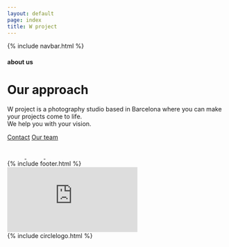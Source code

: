 ```yaml
---
layout: default
page: index
title: W project
---
```


{% include navbar.html %}

<div class="about-section">
<div class="about-text-container">
    <h4 class="about-tag">about us</h4>
    <div class="about-text-content-container">
        <h1 class="about-title">Our approach</h1>
        <p class="about-parag">W project is a photography studio based in Barcelona where you can make your projects come to life.
    <br>We help you with your vision.</p>
        <div class="about-buttons-container">
            <a class="about-button contact-btn" href="/contact">Contact</a>
            <a class="about-button team-btn" href="/team">Our team</a>
        </div>
        <div class="about-sns">
            <a class="about-sns-svg" href="">
                <svg width="40" height="40" viewBox="0 0 40 40" fill="none" xmlns="http://www.w3.org/2000/svg"><path d="M34 2H6C3.8 2 2 3.8 2 6V34C2 36.202 3.8 38 6 38H34C36.2 38 38 36.202 38 34V6C38 3.8 36.2 2 34 2ZM19.968 31.046C22.9057 31.0455 25.7229 29.8781 27.8 27.8006C29.8771 25.7232 31.044 22.9057 31.044 19.968C31.044 19.292 30.958 18.64 30.838 18H34V32.432C34 32.6137 33.9641 32.7937 33.8944 32.9615C33.8247 33.1293 33.7225 33.2817 33.5937 33.4099C33.4649 33.5382 33.3121 33.6397 33.1439 33.7087C32.9758 33.7777 32.7957 33.8128 32.614 33.812H7.386C7.20427 33.8128 7.02418 33.7777 6.85605 33.7087C6.68793 33.6397 6.53509 33.5382 6.40631 33.4099C6.27753 33.2817 6.17534 33.1293 6.10562 32.9615C6.03589 32.7937 6 32.6137 6 32.432V18H9.098C8.976 18.64 8.89 19.292 8.89 19.968C8.89053 22.9059 10.0578 25.7233 12.1353 27.8007C14.2127 29.8782 17.0301 31.0455 19.968 31.046ZM13.046 19.968C13.046 19.059 13.225 18.1589 13.5729 17.3191C13.9208 16.4792 14.4306 15.7162 15.0734 15.0734C15.7162 14.4306 16.4792 13.9208 17.3191 13.5729C18.1589 13.225 19.059 13.046 19.968 13.046C20.877 13.046 21.7771 13.225 22.6169 13.5729C23.4567 13.9208 24.2198 14.4306 24.8626 15.0734C25.5054 15.7162 26.0152 16.4792 26.3631 17.3191C26.711 18.1589 26.89 19.059 26.89 19.968C26.89 21.8038 26.1607 23.5645 24.8626 24.8626C23.5645 26.1607 21.8038 26.89 19.968 26.89C18.1322 26.89 16.3715 26.1607 15.0734 24.8626C13.7753 23.5645 13.046 21.8038 13.046 19.968ZM32.614 12H29.384C29.0173 11.9989 28.6659 11.8528 28.4065 11.5935C28.1472 11.3341 28.0011 10.9827 28 10.616V7.382C28 6.618 28.62 6 29.382 6H32.612C33.38 6 34 6.618 34 7.382V10.614C34 11.376 33.38 12 32.614 12Z"/></svg>
            </a>
            <a class="about-sns-svg" href="">
                <svg width="40" height="40" viewBox="0 0 40 40" fill="none" xmlns="http://www.w3.org/2000/svg"><path d="M34 2H6C3.8 2 2 3.8 2 6V34C2 36.202 3.8 38 6 38H20V24H16V19.05H20V14.95C20 10.622 22.424 7.582 27.532 7.582L31.138 7.586V12.796H28.744C26.756 12.796 26 14.288 26 15.672V19.052H31.136L30 24H26V38H34C36.2 38 38 36.202 38 34V6C38 3.8 36.2 2 34 2Z"/></svg>
            </a>
            <a class="about-sns-svg" href="">
                <svg width="36" height="41" viewBox="0 0 36 41" fill="none" xmlns="http://www.w3.org/2000/svg"><path d="M32.1429 2.5625H3.85714C1.72768 2.5625 0 4.28418 0 6.40625V34.5938C0 36.7158 1.72768 38.4375 3.85714 38.4375H32.1429C34.2723 38.4375 36 36.7158 36 34.5938V6.40625C36 4.28418 34.2723 2.5625 32.1429 2.5625ZM28.2134 15.2789C28.2295 15.5031 28.2295 15.7354 28.2295 15.9596C28.2295 22.9023 22.9259 30.9021 13.2348 30.9021C10.2455 30.9021 7.47321 30.0373 5.14286 28.5479C5.56875 28.5959 5.97857 28.6119 6.4125 28.6119C8.87946 28.6119 11.1455 27.7791 12.9536 26.3697C10.6393 26.3217 8.69464 24.8082 8.02768 22.7262C8.83929 22.8463 9.57054 22.8463 10.4062 22.6301C7.99554 22.1416 6.1875 20.0275 6.1875 17.473V17.409C6.88661 17.8014 7.70625 18.0416 8.56607 18.0736C7.8432 17.5945 7.25061 16.9444 6.84118 16.1815C6.43175 15.4186 6.21822 14.5665 6.21964 13.7014C6.21964 12.7244 6.47679 11.8275 6.93482 11.0508C9.53036 14.2379 13.4277 16.3199 17.7991 16.5441C17.0518 12.9807 19.7277 10.0898 22.942 10.0898C24.4607 10.0898 25.8268 10.7225 26.7911 11.7475C27.9804 11.5232 29.1214 11.0828 30.1339 10.4822C29.7402 11.6994 28.9125 12.7244 27.8196 13.373C28.8804 13.2609 29.9089 12.9646 30.8571 12.5563C30.142 13.6053 29.242 14.5342 28.2134 15.2789Z"/></svg>
            </a>
        </div>
    </div>
    {% include footer.html %}
</div>
<div class="video-container">
    <iframe src="https://streamable.com/e/60e5pr?autoplay=1&nocontrols=1" frameborder="0">
    </iframe>
</div>
</div>
{% include circlelogo.html %}

 <script src="../js/circlelogo.js"></script>
 <script src="../js/bgvideo.js"></script>
